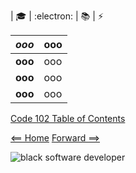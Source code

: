 | :mortar_board: | :electron: | :books: | :zap:


| ***ooo*** | ooo | 
|  :----: |  ----  |   
|  **ooo**  | ooo  | 
|  **ooo**  | ooo  |
|  **ooo**  | ooo  |


[Code 102 Table of Contents](CodeFellows_102.md)

[<== Home](README.md) [Forward ==>](404)

![black software developer](https://encrypted-tbn0.gstatic.com/images?q=tbn:ANd9GcSXN3sI-yI8SsGjgR8pVIautdJCcHdHoiYS0w&usqp=CAU)